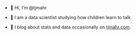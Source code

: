 - 👋 Hi, I’m @tjmahr

- 💬 I am a data scientist studying how children learn to talk.

- 👀 I blog about stats and data occasionally on [tjmahr.com](https://www.tjmahr.com/).

<!---
- 👀 I’m interested in ...
- 🌱 I’m currently learning ...
- 💞️ I’m looking to collaborate on ...
- 📫 How to reach me ...
--->


<!---
tjmahr/tjmahr is a ✨ special ✨ repository because its `README.md` (this file) appears on your GitHub profile.
You can click the Preview link to take a look at your changes.
--->
